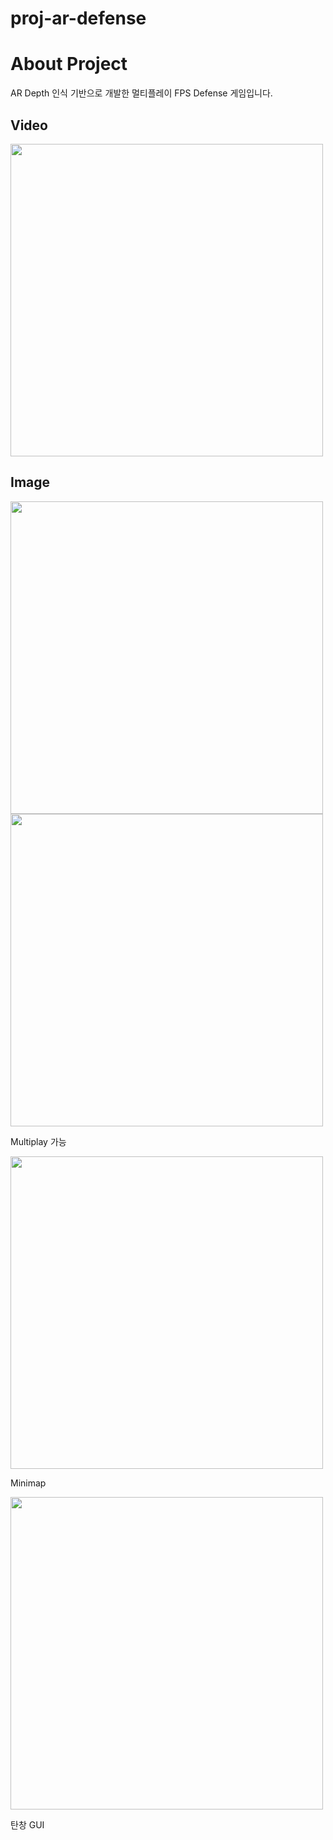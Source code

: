 # proj-ar-defense

# About Project
AR Depth 인식 기반으로 개발한 멀티플레이 FPS Defense 게임입니다.
## Video
<a href="https://www.youtube.com/playlist?list=PLHuaSw-CkFjHa11A6kE3GTmuBbO209Vxt">
    <img src="https://github.com/user-attachments/assets/f27bcbf3-96ed-4fde-a218-c972101ec4bd" width="500">
</a>

## Image
<img src="https://github.com/user-attachments/assets/c6e2ffce-3181-4982-ac1c-204910a54b5a" width="500">
<img src="https://github.com/user-attachments/assets/64eda88a-1a6f-4d8b-bde3-5b92ee573fe7" width="500">
<p>Multiplay 가능</p>
<img src="https://github.com/user-attachments/assets/350eda88-5209-4936-9d13-51c13de72bbe" width="500">
<p>Minimap</p>
<img src="https://github.com/user-attachments/assets/189590bf-41a2-43c1-87d6-7990e1178ee2" width="500">
<p>탄창 GUI</p>

